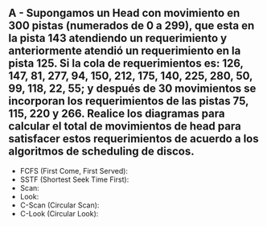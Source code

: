## A - Supongamos un Head con movimiento en 300 pistas (numerados de 0 a 299), que esta en la pista 143 atendiendo un requerimiento y anteriormente atendió un requerimiento en la pista 125. Si la cola de requerimientos es: 126, 147, 81, 277, 94, 150, 212, 175, 140, 225, 280, 50, 99, 118, 22, 55; y después de 30 movimientos se incorporan los requerimientos de las pistas 75, 115, 220 y 266. Realice los diagramas para calcular el total de movimientos de head para satisfacer estos requerimientos de acuerdo a los algoritmos de scheduling de discos.

- FCFS (First Come, First Served):
- SSTF (Shortest Seek Time First):
- Scan:
- Look:
- C-Scan (Circular Scan):
- C-Look (Circular Look):